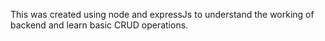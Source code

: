 This was created using node and expressJs to understand the working of backend and learn basic CRUD operations.

